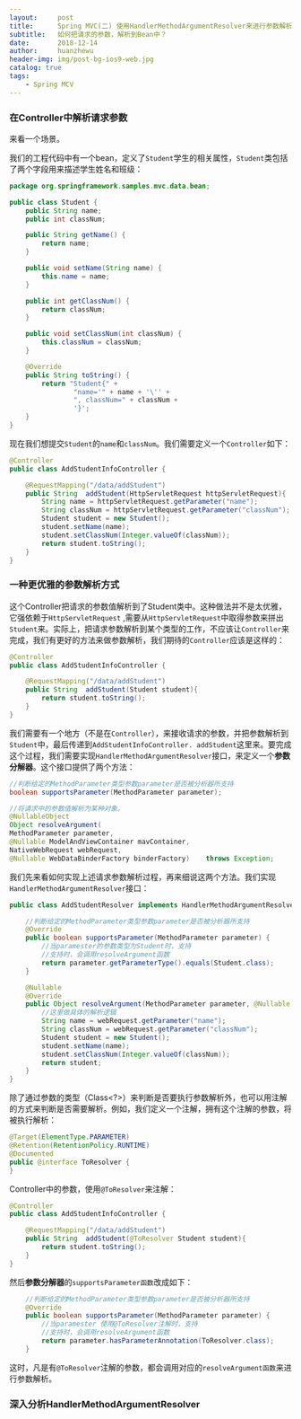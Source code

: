 ```yaml
---
layout:     post
title:      Spring MVC(二) 使用HandlerMethodArgumentResolver来进行参数解析
subtitle:   如何把请求的参数，解析到Bean中？
date:       2018-12-14
author:     huanzhewu
header-img: img/post-bg-ios9-web.jpg
catalog: true
tags:
    - Spring MCV
---
```




### 在Controller中解析请求参数

来看一个场景。

我们的工程代码中有一个bean，定义了`Student`学生的相关属性，`Student`类包括了两个字段用来描述学生姓名和班级：

```java
package org.springframework.samples.mvc.data.bean;

public class Student {
    public String name;
    public int classNum;

    public String getName() {
        return name;
    }

    public void setName(String name) {
        this.name = name;
    }

    public int getClassNum() {
        return classNum;
    }

    public void setClassNum(int classNum) {
        this.classNum = classNum;
    }

    @Override
    public String toString() {
        return "Student{" +
                "name='" + name + '\'' +
                ", classNum=" + classNum +
                '}';
    }
}
```

现在我们想提交`Student`的`name`和`classNum`。我们需要定义一个`Controller`如下：

``` java
@Controller
public class AddStudentInfoController {

    @RequestMapping("/data/addStudent")
    public String  addStudent(HttpServletRequest httpServletRequest){
        String name = httpServletRequest.getParameter("name");
        String classNum = httpServletRequest.getParameter("classNum");
        Student student = new Student();
        student.setName(name);
        student.setClassNum(Integer.valueOf(classNum));
        return student.toString();
    }
}
```

### 一种更优雅的参数解析方式

这个Controller把请求的参数值解析到了Student类中。这种做法并不是太优雅，它强依赖于`HttpServletRequest` ,需要从`HttpServletRequest`中取得参数来拼出`Student`来。实际上，把请求参数解析到某个类型的工作，不应该让`Controller`来完成，我们有更好的方法来做参数解析，我们期待的`Controller`应该是这样的：

```java
@Controller
public class AddStudentInfoController {

    @RequestMapping("/data/addStudent")
    public String  addStudent(Student student){
        return student.toString();
    }
}
```

我们需要有一个地方（不是在`Controller`），来接收请求的参数，并把参数解析到`Student`中，最后传递到`AddStudentInfoController. addStudent`这里来。要完成这个过程，我们需要实现`HandlerMethodArgumentResolver`接口，来定义一个**参数分解器**。这个接口提供了两个方法：

``` java
//判断给定的MethodParameter类型参数parameter是否被分析器所支持
boolean supportsParameter(MethodParameter parameter);
```

``` java
//将请求中的参数值解析为某种对象。
@NullableObject 
Object resolveArgument(
MethodParameter parameter,
@Nullable ModelAndViewContainer mavContainer,      		
NativeWebRequest webRequest, 
@Nullable WebDataBinderFactory binderFactory)    throws Exception;
```

我们先来看如何实现上述请求参数解析过程，再来细说这两个方法。我们实现`HandlerMethodArgumentResolver`接口：

```java
public class AddStudentResolver implements HandlerMethodArgumentResolver{

    //判断给定的MethodParameter类型参数parameter是否被分析器所支持
    @Override
    public boolean supportsParameter(MethodParameter parameter) {
        //当paramester的参数类型为Student时，支持
        //支持时，会调用resolveArgument函数
        return parameter.getParameterType().equals(Student.class);
    }

    @Nullable
    @Override
    public Object resolveArgument(MethodParameter parameter, @Nullable ModelAndViewContainer mavContainer, NativeWebRequest webRequest, @Nullable WebDataBinderFactory binderFactory) throws Exception {
        //这里做具体的解析逻辑
        String name = webRequest.getParameter("name");
        String classNum = webRequest.getParameter("classNum");
        Student student = new Student();
        student.setName(name);
        student.setClassNum(Integer.valueOf(classNum));
        return student;
    }
}

```

除了通过参数的类型（Class<?>）来判断是否要执行参数解析外，也可以用注解的方式来判断是否需要解析。例如，我们定义一个注解，拥有这个注解的参数，将被执行解析：

```java
@Target(ElementType.PARAMETER)
@Retention(RetentionPolicy.RUNTIME)
@Documented
public @interface ToResolver {
}
```

Controller中的参数，使用`@ToResolver`来注解：

```java
@Controller
public class AddStudentInfoController {

    @RequestMapping("/data/addStudent")
    public String  addStudent(@ToResolver Student student){
        return student.toString();
    }
}
```

然后**参数分解器**的`supportsParameter函数`改成如下：

```java
    //判断给定的MethodParameter类型参数parameter是否被分析器所支持
    @Override
    public boolean supportsParameter(MethodParameter parameter) {
        //当paramester 使用@ToResolver注解时，支持
        //支持时，会调用resolveArgument函数
        return parameter.hasParameterAnnotation(ToResolver.class);
    }
```

这时，凡是有`@ToResolver`注解的参数，都会调用对应的`resolveArgument函数`来进行参数解析。

### 深入分析HandlerMethodArgumentResolver

